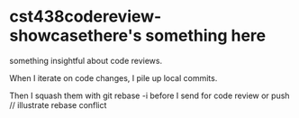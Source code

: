 # cst438codereview-showcasethere's something here
something insightful about code reviews. 

When I iterate on code changes, I pile up local commits. 

Then I squash them with git rebase -i before I send for code review or push // illustrate rebase conflict 

